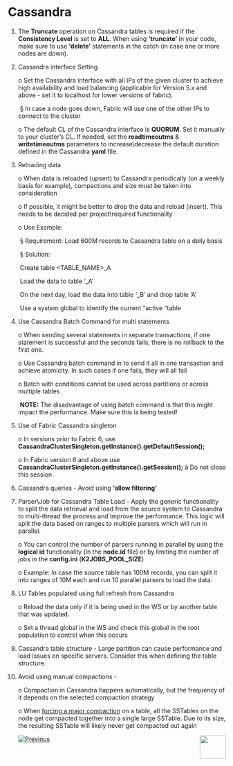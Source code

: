 # Cassandra

1. The **Truncate** operation on Cassandra tables is required if the **Consistency Level** is set to **ALL**. When using **‘truncate’** in your code, make sure to use **‘delete’** statements in the catch (in case one or more nodes are down).

2. Cassandra interface Setting 

   o  Set the Cassandra interface with all IPs of the given cluster to achieve high availability and load balancing (applicable for Version 5.x and above - set it to localhost for lower versions of fabric). 

   ​	§ In case a node goes down, Fabric will use one of the other IPs to connect to the cluster 

   o  The default CL of the Cassandra interface is **QUORUM**. Set it manually to your cluster’s CL. If needed, set the **readtimeoutms** & **writetimeoutms** parameters to increase\decrease the default duration defined in the Cassandra **yaml** file.

3. Reloading data 

   o  When data is reloaded (upsert) to Cassandra periodically (on a weekly basis for example), compactions and size must be taken into consideration 

   o  If possible, it might be better to drop the data and reload (insert). This needs to be decided per project\required functionality

   o  Use Example:

   ​	§ Requirement: Load 600M records to Cassandra table on a daily basis

   ​	§ Solution:

   ​			Create table <TABLE_NAME>_A

   ​			Load the data to table ‘_A’

   ​			On the next day, load the data into table ‘_B’ and drop table ‘A’

   ​			Use a system global to identify the current “active “table

4. Use Cassandra Batch Command for multi statements 

   o  When sending several statements in separate transactions, if one statement is successful and the seconds fails, there is no rollback to the first one. 

   o  Use Cassandra batch command in to send it all in one transaction and achieve atomicity. In such cases if one fails, they will all fail 

   o  Batch with conditions cannot be used across partitions or across multiple tables

   ​	**NOTE:** The disadvantage of using batch command is that this might impact the performance. Make sure this is being tested!

5. Use of Fabric Cassandra singleton

   o  In versions prior to Fabric 6, use **CassandraClusterSingleton.getInstance().getDefaultSession();**

   o  In Fabric version 6 and above use **CassandraClusterSingleton.getInstance().getSession();** à Do not close this session 

6. Cassandra queries - Avoid using **‘allow filtering’** 

7. Parser\Job for Cassandra Table Load - Apply the generic functionality to split the data retrieval and load from the source system to Cassandra to multi-thread the process and improve the performance. This logic will split the data based on ranges to multiple parsers which will run in parallel.

   o  You can control the number of parsers running in parallel by using the **logical id** functionality (in the **node.id** file) or by limiting the number of jobs in the **config.ini** (**K2JOBS_POOL_SIZE**)

   o  Example: In case the source table has 100M records, you can split it into ranges of 10M each and run 10 parallel parsers to load the data.

8. LU Tables populated using full refresh from Cassandra

   o  Reload the data only if it is being used in the WS or by another table that was updated. 

   o  Set a thread global in the WS and check this global in the root population to control when this occurs

9. Cassandra table structure - Large partition can cause performance and load issues on specific servers. Consider this when defining the table structure.

10. Avoid using manual compactions -

    o  Compaction in Cassandra happens automatically, but the frequency of it depends on the selected compaction strategy 

    o  When [forcing a major compaction](https://docs.datastax.com/en/dse/6.0/dse-admin/datastax_enterprise/tools/nodetool/toolsCompact.html) on a table, all the SSTables on the node get compacted together into a single large SSTable. Due to its size, the resulting SSTable will likely never get compacted out again
    
    
    [![Previous](/articles/images/Previous.png)](/articles/COE/Fabric_Implementation_Best_Practices/best_practice_LU_and_Tables.md) [<img align="right" width="60" height="54" src="/articles/images/Next.png">](/articles/COE/Fabric_Implementation_Best_Practices/best_practice_kafka.md)
